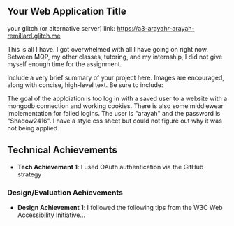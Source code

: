 ## Your Web Application Title

your glitch (or alternative server) link: https://a3-arayahr-arayah-remillard.glitch.me

This is all I have. I got overwhelmed with all I have going on right now. Between MQP, my other classes, tutoring, and my internship, I did not give myself enough time for the assignment. 

Include a very brief summary of your project here. Images are encouraged, along with concise, high-level text. Be sure to include:

The goal of the applciation is too log in with a saved user to a website with a mongodb connection and working cookies. There is also some middlewear implementation for failed logins. The user is "arayah" and the password is "Shadow2416". I have a style.css sheet but could not figure out why it was not being applied.


## Technical Achievements
- **Tech Achievement 1**: I used OAuth authentication via the GitHub strategy

### Design/Evaluation Achievements
- **Design Achievement 1**: I followed the following tips from the W3C Web Accessibility Initiative...
